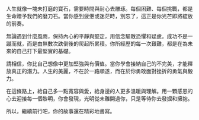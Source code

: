 人生就像一塊未打磨的寶石，需要時間與耐心去雕琢。每個困難、每個挑戰，都是生命贈予我們的磨刀石。當你感到疲憊或迷茫時，別忘了，這正是你光芒即將綻放的前奏。

無論遇到什麼風雨，保持內心的平靜與堅定，用信念驅散恐懼和疑慮。成功不是一蹴而就，而是由無數次跌倒後的爬起所累積。你所經歷的每一次艱難，都是在為未來的自己打下最堅實的基礎。

請相信，你比自己想像中更加堅強與有價值。當你學會接納自己的不完美，才能釋放真正的潛力。人生的美麗，不在於一路順遂，而在於你勇敢面對挫折的勇氣與毅力。

在這條路上，給自己多一點寬容與愛，給身邊的人更多溫暖與理解。用一顆感恩的心去迎接每一個黎明，你會發現，光明從未離開過你，只是等待你去發掘和擁抱。

所以，繼續前行吧，你的故事還在精彩地書寫。